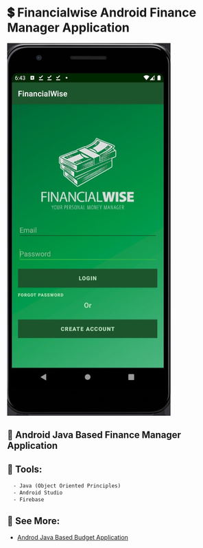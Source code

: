 # 💲 Financialwise Android Finance Manager Application

![pic](https://github.com/jpdsnz/jpdsnz/blob/main/fw.jpg?raw=true)

## 📱 Android Java Based Finance Manager Application
  
## 🔧 Tools:
      - Java (Object Oriented Principles)
      - Android Studio
      - Firebase
    
      
## 👀 See More:
 - [Androd Java Based Budget Application](https://www.johnpauljones.me/financialwise-application "Budget Application")
